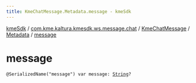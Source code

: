 ```yaml
---
title: KmeChatMessage.Metadata.message - kmeSdk
---
```


[kmeSdk](../../../index.html) / [com.kme.kaltura.kmesdk.ws.message.chat](../../index.html) / [KmeChatMessage](../index.html) / [Metadata](index.html) / [message](./message.html)

# message

`@SerializedName("message") var message: `[`String`](https://kotlinlang.org/api/latest/jvm/stdlib/kotlin/-string/index.html)`?`
